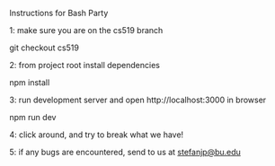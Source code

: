 Instructions for Bash Party

1: make sure you are on the cs519 branch

git checkout cs519

2: from project root install dependencies

npm install

3: run development server and open http://localhost:3000 in browser

npm run dev

4: click around, and try to break what we have!

5: if any bugs are encountered, send to us at stefanjp@bu.edu